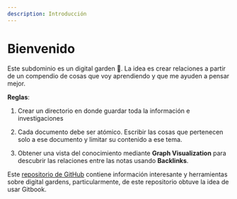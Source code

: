 ```yaml
---
description: Introducción
---
```


# Bienvenido

Este subdominio es un digital garden 🌱. La idea es crear relaciones a partir de un compendio de cosas que voy aprendiendo y que me ayuden a pensar mejor.

**Reglas**: 

1. Crear un directorio en donde guardar toda la información e investigaciones

2. Cada documento debe ser atómico. Escribir las cosas que pertenecen solo a ese documento y limitar su contenido a ese tema.

3. Obtener una vista del conocimiento mediante **Graph Visualization** para descubrir las relaciones entre las notas usando **Backlinks**.

Este [repositorio de GitHub](https://github.com/MaggieAppleton/digital-gardeners) contiene información interesante y herramientas sobre digital gardens, particularmente, de este repositorio obtuve la idea de usar Gitbook.